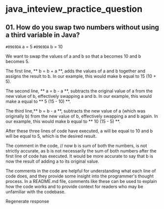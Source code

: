 # java_inteview_practice_question
## 01. How do you swap two numbers without using a third variable in Java?

`#0969DA` a = 5
`#0969DA` b = 10

We want to swap the values of a and b so that a becomes 10 and b becomes 5.

The first line, ** b = b + a **, adds the values of a and b together and assigns the result to b. In our example, this would make b equal to 15 (10 + 5).

The second line, ** a = b - a **, subtracts the original value of a from the new value of b, effectively swapping a and b. In our example, this would make a equal to ** 5 (15 - 10) **.

The third line,** b = b - a **, subtracts the new value of a (which was originally b) from the new value of b, effectively swapping a and b again. In our example, this would make b equal to ** 10 (15 - 5) **.

After these three lines of code have executed, a will be equal to 10 and b will be equal to 5, which is the desired result.

The comment in the code, // now b is sum of both the numbers, is not strictly accurate, as b is not necessarily the sum of both numbers after the first line of code has executed. It would be more accurate to say that b is now the result of adding a to its original value.

The comments in the code are helpful for understanding what each line of code does, and they provide some insight into the programmer's thought process. In a README.md file, comments like these can be used to explain how the code works and to provide context for readers who may be unfamiliar with the codebase.



Regenerate response



